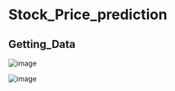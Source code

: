 # Stock_Price_prediction



## Getting_Data

  ![image](https://user-images.githubusercontent.com/34675746/175834193-ba31ff14-5c54-44ad-ab5d-8e64c5a8eb4a.png)

  ![image](https://user-images.githubusercontent.com/34675746/175834209-d9043417-7dbf-4c51-bbeb-83325b64e88a.png)
